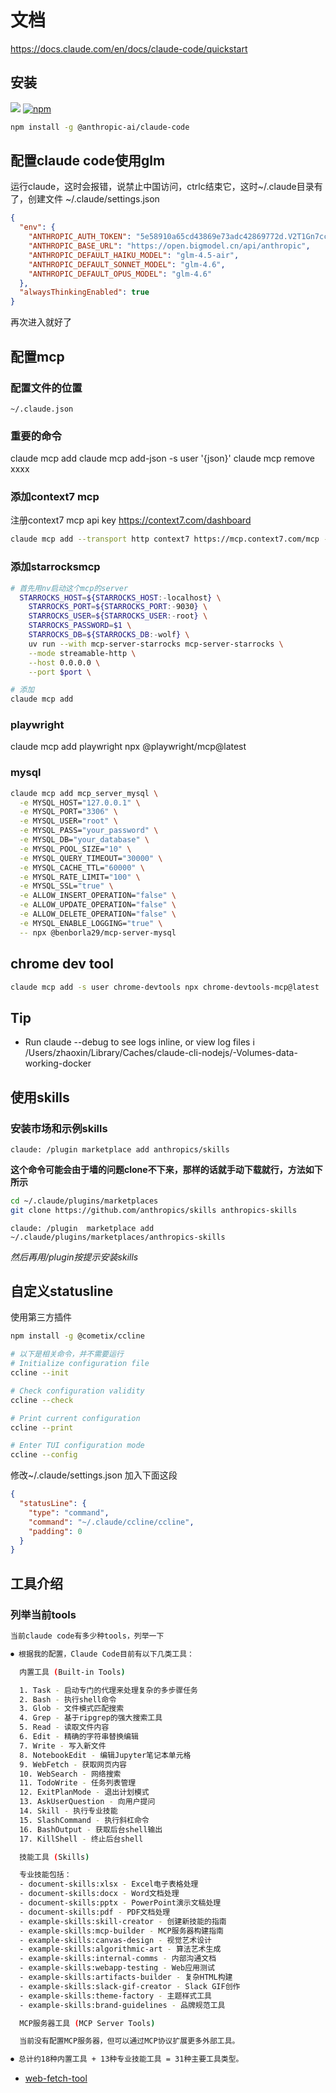 # 文档

https://docs.claude.com/en/docs/claude-code/quickstart
## 安装

[![](https://camo.githubusercontent.com/42dd0d4d66d954a88749cfbcf0b9ddcb7675d2f7bd8072675e99e6da8abde5c0/68747470733a2f2f696d672e736869656c64732e696f2f62616467652f4e6f64652e6a732d31382532422d627269676874677265656e3f7374796c653d666c61742d737175617265)](https://camo.githubusercontent.com/42dd0d4d66d954a88749cfbcf0b9ddcb7675d2f7bd8072675e99e6da8abde5c0/68747470733a2f2f696d672e736869656c64732e696f2f62616467652f4e6f64652e6a732d31382532422d627269676874677265656e3f7374796c653d666c61742d737175617265) [![npm](https://camo.githubusercontent.com/961ca37273ecd043d77954d3cf7d9fb9a2da2d5cf043ba6dca3609debae0ff6e/68747470733a2f2f696d672e736869656c64732e696f2f6e706d2f762f40616e7468726f7069632d61692f636c617564652d636f64652e7376673f7374796c653d666c61742d737175617265)](https://www.npmjs.com/package/@anthropic-ai/claude-code)

```bash
npm install -g @anthropic-ai/claude-code
```

## 配置claude code使用glm

运行claude，这时会报错，说禁止中国访问，ctrlc结束它，这时~/.claude目录有了，创建文件
~/.claude/settings.json
```json
{
  "env": {
    "ANTHROPIC_AUTH_TOKEN": "5e58910a65cd43869e73adc42869772d.V2T1Gn7ccArKGiM8",
    "ANTHROPIC_BASE_URL": "https://open.bigmodel.cn/api/anthropic",
    "ANTHROPIC_DEFAULT_HAIKU_MODEL": "glm-4.5-air",
    "ANTHROPIC_DEFAULT_SONNET_MODEL": "glm-4.6",
    "ANTHROPIC_DEFAULT_OPUS_MODEL": "glm-4.6"
  },
  "alwaysThinkingEnabled": true
}
```

再次进入就好了

## 配置mcp

### 配置文件的位置

`~/.claude.json`

### 重要的命令

claude mcp add
claude mcp add-json -s user '{json}'
claude mcp remove xxxx
  
### 添加context7 mcp

注册context7 mcp api key https://context7.com/dashboard

```bash
claude mcp add --transport http context7 https://mcp.context7.com/mcp --header "CONTEXT7_API_KEY: ctx7sk-557ec667-d615-488c-891d-0c6fb25d6c31"
```

### 添加starrocksmcp


```bash
# 首先用nv启动这个mcp的server
  STARROCKS_HOST=${STARROCKS_HOST:-localhost} \
    STARROCKS_PORT=${STARROCKS_PORT:-9030} \
    STARROCKS_USER=${STARROCKS_USER:-root} \
    STARROCKS_PASSWORD=$1 \
    STARROCKS_DB=${STARROCKS_DB:-wolf} \
    uv run --with mcp-server-starrocks mcp-server-starrocks \
    --mode streamable-http \
    --host 0.0.0.0 \
    --port $port \

# 添加
claude mcp add
```

###  playwright

claude mcp add playwright npx @playwright/mcp@latest

### mysql

```bash
claude mcp add mcp_server_mysql \
  -e MYSQL_HOST="127.0.0.1" \
  -e MYSQL_PORT="3306" \
  -e MYSQL_USER="root" \
  -e MYSQL_PASS="your_password" \
  -e MYSQL_DB="your_database" \
  -e MYSQL_POOL_SIZE="10" \
  -e MYSQL_QUERY_TIMEOUT="30000" \
  -e MYSQL_CACHE_TTL="60000" \
  -e MYSQL_RATE_LIMIT="100" \
  -e MYSQL_SSL="true" \
  -e ALLOW_INSERT_OPERATION="false" \
  -e ALLOW_UPDATE_OPERATION="false" \
  -e ALLOW_DELETE_OPERATION="false" \
  -e MYSQL_ENABLE_LOGGING="true" \
  -- npx @benborla29/mcp-server-mysql
```
## chrome dev tool

```bash
claude mcp add -s user chrome-devtools npx chrome-devtools-mcp@latest
```


## Tip

* Run claude --debug to see logs inline, or view log files i  /Users/zhaoxin/Library/Caches/claude-cli-nodejs/-Volumes-data-working-docker 

## 使用skills

### 安装市场和示例skills

`claude: /plugin marketplace add anthropics/skills`

 **这个命令可能会由于墙的问题clone不下来，那样的话就手动下载就行，方法如下所示**
 
```bash
cd ~/.claude/plugins/marketplaces
git clone https://github.com/anthropics/skills anthropics-skills
```

`claude: /plugin  marketplace add ~/.claude/plugins/marketplaces/anthropics-skills`

*然后再用/plugin按提示安装skills*

## 自定义statusline

使用第三方插件

```bash
npm install -g @cometix/ccline

# 以下是相关命令，并不需要运行
# Initialize configuration file
ccline --init

# Check configuration validity  
ccline --check

# Print current configuration
ccline --print

# Enter TUI configuration mode
ccline --config
```

修改~/.claude/settings.json 加入下面这段

```json
{
  "statusLine": {
    "type": "command", 
    "command": "~/.claude/ccline/ccline",
    "padding": 0
  }
}
```

## 工具介绍

### 列举当前tools

```bash
当前claude code有多少种tools，列举一下

⏺ 根据我的配置，Claude Code目前有以下几类工具：

  内置工具 (Built-in Tools)

  1. Task - 启动专门的代理来处理复杂的多步骤任务
  2. Bash - 执行shell命令
  3. Glob - 文件模式匹配搜索
  4. Grep - 基于ripgrep的强大搜索工具
  5. Read - 读取文件内容
  6. Edit - 精确的字符串替换编辑
  7. Write - 写入新文件
  8. NotebookEdit - 编辑Jupyter笔记本单元格
  9. WebFetch - 获取网页内容
  10. WebSearch - 网络搜索
  11. TodoWrite - 任务列表管理
  12. ExitPlanMode - 退出计划模式
  13. AskUserQuestion - 向用户提问
  14. Skill - 执行专业技能
  15. SlashCommand - 执行斜杠命令
  16. BashOutput - 获取后台shell输出
  17. KillShell - 终止后台shell

  技能工具 (Skills)

  专业技能包括：
  - document-skills:xlsx - Excel电子表格处理
  - document-skills:docx - Word文档处理
  - document-skills:pptx - PowerPoint演示文稿处理
  - document-skills:pdf - PDF文档处理
  - example-skills:skill-creator - 创建新技能的指南
  - example-skills:mcp-builder - MCP服务器构建指南
  - example-skills:canvas-design - 视觉艺术设计
  - example-skills:algorithmic-art - 算法艺术生成
  - example-skills:internal-comms - 内部沟通文档
  - example-skills:webapp-testing - Web应用测试
  - example-skills:artifacts-builder - 复杂HTML构建
  - example-skills:slack-gif-creator - Slack GIF创作
  - example-skills:theme-factory - 主题样式工具
  - example-skills:brand-guidelines - 品牌规范工具

  MCP服务器工具 (MCP Server Tools)

  当前没有配置MCP服务器，但可以通过MCP协议扩展更多外部工具。

⏺ 总计约18种内置工具 + 13种专业技能工具 = 31种主要工具类型。
```

* [web-fetch-tool](https://docs.claude.com/en/docs/agents-and-tools/tool-use/web-fetch-tool)